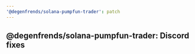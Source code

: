 ```yaml
---
'@degenfrends/solana-pumpfun-trader': patch
---
```


## @degenfrends/solana-pumpfun-trader: Discord fixes
